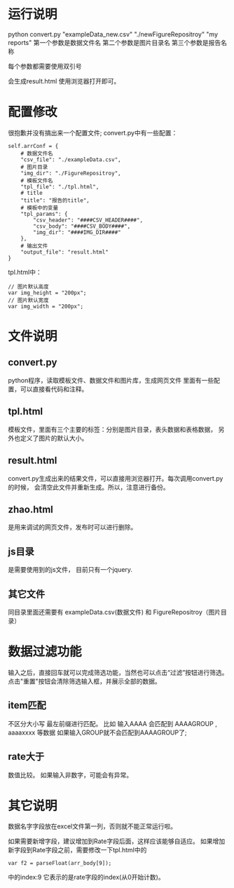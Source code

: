 # 运行说明

python     convert.py  "exampleData_new.csv" "./newFigureRepositroy" "my reports"
第一个参数是数据文件名
第二个参数是图片目录名
第三个参数是报告名称

每个参数都需要使用双引号

会生成result.html
使用浏览器打开即可。


# 配置修改
很抱歉并没有搞出来一个配置文件;
convert.py中有一些配置：
```
self.arrConf = {
    # 数据文件名
    "csv_file": "./exampleData.csv",
    # 图片目录
    "img_dir": "./FigureRepositroy",
    # 模板文件名
    "tpl_file": "./tpl.html",
    # title
    "title": "报告的title",
    # 模板中的变量
    "tpl_params": {
        "csv_header": "####CSV_HEADER####",
        "csv_body": "####CSV_BODY####",
        "img_dir": "####IMG_DIR####"
    },
    # 输出文件
    "output_file": "result.html"
}
```

tpl.html中：
```
// 图片默认高度
var img_height = "200px";
// 图片默认宽度
var img_width = "200px";
```


# 文件说明

## convert.py
python程序，读取模板文件、数据文件和图片库，生成网页文件
里面有一些配置，可以直接看代码和注释。

## tpl.html
模板文件，里面有三个主要的标签：分别是图片目录，表头数据和表格数据， 另外也定义了图片的默认大小。

## result.html
convert.py生成出来的结果文件，可以直接用浏览器打开。每次调用convert.py的时候， 会清空此文件并重新生成。所以，注意进行备份。

## zhao.html 
是用来调试的网页文件，发布时可以进行删除。

## js目录
是需要使用到的js文件， 目前只有一个jquery.


## 其它文件
同目录里面还需要有 exampleData.csv(数据文件) 和 FigureRepositroy（图片目录）


# 数据过滤功能
输入之后，直接回车就可以完成筛选功能，当然也可以点击“过滤”按钮进行筛选。
点击"重置"按钮会清除筛选输入框，并展示全部的数据。

## item匹配
不区分大小写
最左前缀进行匹配。
比如 输入AAAA 会匹配到 AAAAGROUP , aaaaxxxx 等数据
如果输入GROUP就不会匹配到AAAAGROUP了;

## rate大于
数值比较。
如果输入非数字，可能会有异常。



# 其它说明


数据名字字段放在excel文件第一列，否则就不能正常运行啦。

如果需要新增字段，建议增加到Rate字段后面，这样应该能够自适应。
如果增加新字段到Rate字段之前，需要修改一下tpl.html中的
```
var f2 = parseFloat(arr_body[9]);
```
中的index:9 它表示的是rate字段的index(从0开始计数)。


